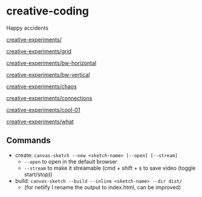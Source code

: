 # creative-coding

Happy accidents

[creative-experiments/](https://creative-experiments.netlify.app/)

[creative-experiments/grid](https://creative-experiments.netlify.app/grid)

[creative-experiments/bw-horizontal](https://creative-experiments.netlify.app/bw-horizontal)

[creative-experiments/bw-vertical](https://creative-experiments.netlify.app/bw-vertical)

[creative-experiments/chaos](https://creative-experiments.netlify.app/chaos)

[creative-experiments/connections](https://creative-experiments.netlify.app/connections)

[creative-experiments/cool-01](https://creative-experiments.netlify.app/cool-01)

[creative-experiments/what](https://creative-experiments.netlify.app/what)


## Commands
* create: `canvas-sketch --new <sketch-name> [--open] [--stream]`
  * `--open` to open in the default browser
  * `--stream` to make it streamable (cmd + shift + s to save video (toggle start/stop))
* build: `canvas-sketch --build --inline <sketch-name> --dir dist/`
  * (for netlify I rename the output to index.html, can be improved)